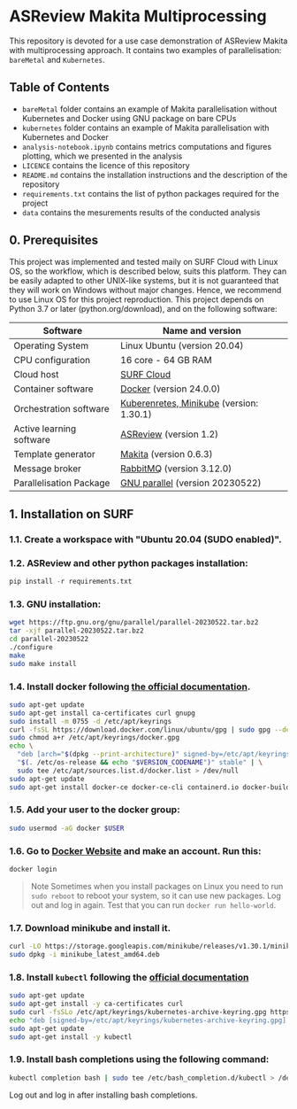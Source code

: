 
# ASReview Makita Multiprocessing
This repository is devoted for a use case demonstration of ASReview Makita with multiprocessing approach.
It contains two examples of parallelisation: `bareMetal` and `Kubernetes`. 

## Table of Contents
* `bareMetal` folder contains an example of Makita parallelisation without  Kubernetes and Docker using GNU package on bare CPUs
* `kubernetes` folder contains an example of Makita parallelisation with Kubernetes and Docker
* `analysis-notebook.ipynb` contains metrics computations and figures plotting, which we presented in the analysis 
* `LICENCE` contains the licence of this repository
* `README.md` contains the installation instructions and the description of the repository
* `requirements.txt` contains the list of python packages required for the project
* `data` contains the mesurements results of the conducted analysis


## 0\. Prerequisites
This project was implemented and tested maily on SURF Cloud with Linux OS, so the workflow, which is described below, suits this platform.
They can be easily adapted to other UNIX-like systems, but it is not guaranteed that they will work on Windows without major changes.
Hence, we recommend to use Linux OS for this project reproduction.
This project depends on Python 3.7 or later (python.org/download), and on the following software:

| Software                    | Name and version           |
|-----------------------------|----------------------------|
| Operating System            | Linux Ubuntu (version 20.04) |
| CPU configuration           | 16 core - 64 GB RAM        |
| Cloud host                  | [SURF Cloud](https://www.surf.nl)             |
| Container software          | [Docker](https://kubernetes.io/%20minikube) (version 24.0.0)    |
| Orchestration software      | [Kuberenretes, Minikube](https://kubernetes.io/%20minikube) (version: 1.30.1) |
| Active learning software    | [ASReview](https://asreview.nl/download/) (version 1.2)     |
| Template generator          | [Makita](https://github.com/asreview/asreview-makita) (version 0.6.3)     |
| Message broker              | [RabbitMQ](https://www.rabbitmq.com) (version 3.12.0)  |
| Parallelisation Package     | [GNU parallel](https://www.gnu.org/software/parallel/) (version 20230522)    |

## 1\. Installation on SURF
### 1.1\. Create a workspace with "Ubuntu 20.04 (SUDO enabled)".

### 1.2\. ASReview and other python packages installation:
```python
pip install -r requirements.txt
```

### 1.3\.  GNU installation:
```bash
wget https://ftp.gnu.org/gnu/parallel/parallel-20230522.tar.bz2
tar -xjf parallel-20230522.tar.bz2
cd parallel-20230522
./configure
make
sudo make install
```

### 1.4\. Install docker following [the official documentation](https://docs.docker.com/engine/install/ubuntu/).

```bash
sudo apt-get update
sudo apt-get install ca-certificates curl gnupg
sudo install -m 0755 -d /etc/apt/keyrings
curl -fsSL https://download.docker.com/linux/ubuntu/gpg | sudo gpg --dearmor -o /etc/apt/keyrings/docker.gpg
sudo chmod a+r /etc/apt/keyrings/docker.gpg
echo \
  "deb [arch="$(dpkg --print-architecture)" signed-by=/etc/apt/keyrings/docker.gpg] https://download.docker.com/linux/ubuntu \
  "$(. /etc/os-release && echo "$VERSION_CODENAME")" stable" | \
  sudo tee /etc/apt/sources.list.d/docker.list > /dev/null
sudo apt-get update
sudo apt-get install docker-ce docker-ce-cli containerd.io docker-buildx-plugin docker-compose-plugin
```

### 1.5\. Add your user to the docker group:
```bash
sudo usermod -aG docker $USER
```

### 1.6\. Go to [Docker Website](https://www.docker.com) and make an account. Run this: 

``` bash
docker login
``` 
>Note
>Sometimes when you install packages on Linux you need to run `sudo reboot` to reboot your system,
>so it can use new packages.
Log out and log in again. Test that you can run `docker run hello-world`.

### 1.7\. Download minikube and install it.

```bash
curl -LO https://storage.googleapis.com/minikube/releases/v1.30.1/minikube_latest_amd64.deb
sudo dpkg -i minikube_latest_amd64.deb
```

### 1.8\. Install `kubectl` following the [official documentation](https://kubernetes.io/docs/tasks/tools/install-kubectl-linux/#install-using-native-package-management)

```bash
sudo apt-get update
sudo apt-get install -y ca-certificates curl
sudo curl -fsSLo /etc/apt/keyrings/kubernetes-archive-keyring.gpg https://dl.k8s.io/apt/doc/apt-key.gpg
echo "deb [signed-by=/etc/apt/keyrings/kubernetes-archive-keyring.gpg] https://apt.kubernetes.io/ kubernetes-xenial main" | sudo tee /etc/apt/sources.list.d/kubernetes.list
sudo apt-get update
sudo apt-get install -y kubectl
```

### 1.9\. Install bash completions using the following command:
```bash
kubectl completion bash | sudo tee /etc/bash_completion.d/kubectl > /dev/null

```
Log out and log in after installing bash completions.
